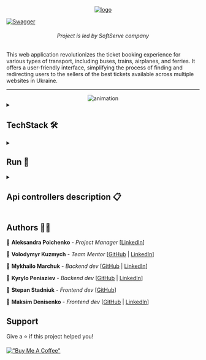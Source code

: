 <div align="center">
<a href="https://imgbb.com/"><img src="https://i.ibb.co/RBK67jt/logo.png" alt="logo" border="0"></a>
</div>

<a href = "https://app.swaggerhub.com/apis/MykhailoMarchuk/FindMETICKET/2">![Swagger](https://img.shields.io/badge/swagger-2.0.0-blue.svg?cacheSeconds=2592000)</a>
<h6 align="center">Project is led by SoftServe company</h6>
This web application revolutionizes the ticket booking experience for various types of transport, including buses,
trains, airplanes, and ferries. It offers a user-friendly interface, simplifying the process of finding and redirecting
users to the sellers of the best tickets available across multiple websites in Ukraine.

***

<div align="center">
<img src="src/main/resources/image/app.gif?raw=true" alt="animation">
</div>


<details lang="java">
<summary>
 
## TechStack 🛠️
</summary>


<div>
<div>
<H3>Frontend</H3>
</div>
 <img src="https://skillicons.dev/icons?i=js" height="40" alt="javascript logo"  />
  <img width="12" />
  <img src="https://cdn.jsdelivr.net/gh/devicons/devicon/icons/react/react-original.svg" height="40" alt="react logo"  />
  <img width="12" />
 <img src="https://skillicons.dev/icons?i=css" height="40" alt="css3 logo"  />
  <img width="12" />
  <img src="https://skillicons.dev/icons?i=html" height="40" alt="html5 logo"  />
<img width="12" />
  <img src="https://skillicons.dev/icons?i=sass" height="40" alt="sass logo"  />
</div>

<div>
<div>
<H3>Backend</H3>
</div>
<img src="https://user-images.githubusercontent.com/25181517/117201156-9a724800-adec-11eb-9a9d-3cd0f67da4bc.png" alt="Java" width="40" height="40">
  <img src="https://skillicons.dev/icons?i=spring" height="40" alt="spring logo"  />
  <img width="12" />
<img src="https://skillicons.dev/icons?i=hibernate" height="40" alt="hibernate logo"  />
  <img width="12" />
<img src="https://user-images.githubusercontent.com/25181517/183892181-ad32b69e-3603-418c-b8e7-99e976c2a784.png" alt="Java" width="50" height="50">
 <img width="12" />
<img src="https://user-images.githubusercontent.com/25181517/117533873-484d4480-afef-11eb-9fad-67c8605e3592.png" alt="Java" width="50" height="">
 <img width="12" />
<img src="https://user-images.githubusercontent.com/25181517/192107858-fe19f043-c502-4009-8c47-476fc89718ad.png" alt="Java" width="40" height="40">
 <img width="12" />
</div>

<div>
<div>
<h3>Others</h3>
</div>
<img src="https://skillicons.dev/icons?i=docker" height="40" alt="docker logo"  />
  <img width="12" />
<img src="https://skillicons.dev/icons?i=postman" height="40" alt="postman logo"  />
  <img width="12" />
 <img src="https://skillicons.dev/icons?i=maven" height="40" alt="apachemaven logo"  />
  <img width="12" />
<img src="https://skillicons.dev/icons?i=postgres" height="40" alt="postgresql logo"  />
  <img width="12" />
<img src="https://user-images.githubusercontent.com/25181517/183891673-32824908-bc5d-44f8-8f72-f0415822404a.png" alt="Java" width="40" height="40">
  <img width="12" />
<img src="https://user-images.githubusercontent.com/25181517/186711335-a3729606-5a78-4496-9a36-06efcc74f800.png" alt="Java" width="40" height="42">
  <img width="12" />
</div>

</details>

<details lang="java">
<summary>
 
## Run 🐳
</summary>


**This app is Docker ready**

**It requires several environment variables to be filled in the .env.docker files** 

**The backend files are located in the main directory, while the frontend files are located in the /frontend directory**

To run use command:
````
docker.exe compose -f compose.yaml  up 
````

</details>

<details lang="java">
<summary>
 
## Api controllers description 📋
</summary>

**Login Controller** - handle sign-in (jwt tokens).

| HTTP method |       Endpoint                            |           Description               |
|:-----------:|:-----------------------------------------:|:-----------------------------------:|
|    POST     | `/oauth2/authorize/(google or facebook)*` |  Third party service authentication |
|    POST     |    `/login `                              |  Plain authentication.              |

**Logout Controller** - handle sign-out.

| HTTP method |         Endpoint         |            Description             |
|:-----------:|:------------------------:|:----------------------------------:|
|     GET     |     `/logout`            | Logout a user                      |

**Registration Controller** - handle sign-up.

| HTTP method |         Endpoint         |      Description          |
|:-----------:|:------------------------:|:-------------------------:|
|     POST    | `/resend/confirm-token ` | Resend email confirmation |
|     POST    |     `/register`          |   Register User           |
|     POST    |     `/confirm-email`     |    Email confirmation.    |

**Notification Controller** - handle operations on notifications.

| HTTP method |         Endpoint         |      Description          |
|:-----------:|:------------------------:|:-------------------------:|
|     GET     | `/notifications/enable ` |   Enable notifications    |
|     GET     | `/notifications/disable` |   Disable notifications   |

**Reset Password Controller** - handle operations on password.

| HTTP method |         Endpoint         |            Description             |
|:-----------:|:------------------------:|:----------------------------------:|
|     POST    |      `/update-password ` | Creates new password               |
|     POST    |     `/reset`             | Request for new password           |
|     POST    | `/resend/reset-token`    |  Resend password reset token       |
|     POST    |     `/new-password`      | Confirmation reset password token. |

**Ticket Controller** - handle operations on tickets.

| HTTP method |         Endpoint         |            Description             |
|:-----------:|:------------------------:|:----------------------------------:|
|     POST    |      `/sortedBy`         |              Sort tickets          |
|     POST    |  `/selectedTransport`    |    Select desired transport type   |
|     POST    |      `/searchTickets`    |     Search tickets                 |
|     GET     |     `/get/ticket/{id}`   | Get detailed info about ticket     |

**Type Ahead Controller** - handle type-ahead functionality for city search.

| HTTP method |         Endpoint         |            Description             |
|:-----------:|:------------------------:|:----------------------------------:|
|     POST    |     `/typeAhead`         |       Request cities               |

**Delete User Controller** - handle user deletion.

| HTTP method |         URL              |            Description             |
|:-----------:|:------------------------:|:----------------------------------:|
|   DELETE    |     `/delete-user`       |           Delete a user            |

**Search History Controller** - user's history search.

| HTTP method |         Endpoint         |            Description             |
|:-----------:|:------------------------:|:----------------------------------:|
|     GET     |     `/getHistory`        |        Request history             |

**Review Controller** - handle reviews operations.

| HTTP method |         Endpoint         |            Description             |
|:-----------:|:------------------------:|:----------------------------------:|
|     POST    |      `/saveReview`       |          Saves review              |
|     GET     |  `/getReviews`           |    Receive all reviews             |
|     DELETE  |      `/deleteReview`     |    Delete review                   |
|     GET     |     `/getUserReview`     |   Get authorized user review       |

</details>

## Authors 🙋‍♂️

👤 **Aleksandra Poichenko** - *Project Manager* [[LinkedIn](https://www.linkedin.com/in/aleksandra-poichenko/)]

👤 **Volodymyr Kuzmych** - *Team
Mentor* [[GitHub](https://github.com/VKuzmich) | [LinkedIn](https://www.linkedin.com/in/volodymyr-kuzmych-9915942a/)]

👤 **Mykhailo Marchuk** - *Backend
dev* [[GitHub](https://github.com/mishaakamichael999) | [LinkedIn](https://www.linkedin.com/in/mishaakamichael999/)]

👤 **Kyrylo Peniaziev** - *Backend
dev* [[GitHub](https://github.com/Stepan22-prog) | [LinkedIn](https://www.linkedin.com/in/kyrylo-peniaziev-9137a328a/)]

👤 **Stepan Stadniuk** - *Frontend dev* [[GitHub](https://github.com/Stepan22-prog)]

👤 **Maksim Denisenko** - *Frontend
dev* [[GitHub](https://github.com/maks2708) | [LinkedIn](https://www.linkedin.com/in/%D0%BC%D0%B0%D0%BA%D1%81%D0%B8%D0%BC-%D0%B4%D0%B5%D0%BD%D0%B8%D1%81%D0%B5%D0%BD%D0%BA%D0%BE-ba4b932b9/)]

## Support

Give a ⭐️ if this project helped you!

[!["Buy Me A Coffee"](https://www.buymeacoffee.com/assets/img/custom_images/orange_img.png)](https://www.buymeacoffee.com/findmeticket)
